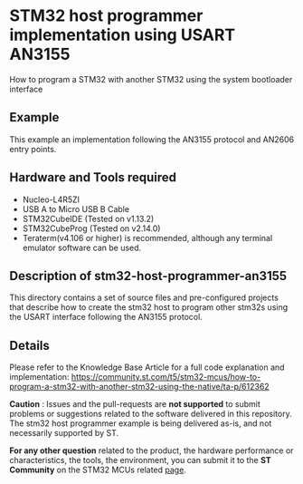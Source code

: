 # STM32 host programmer implementation using USART AN3155
How to program a STM32 with another STM32 using the system bootloader interface

## Example
This example an implementation following the AN3155 protocol and AN2606 entry points.

## Hardware and Tools required
- Nucleo-L4R5ZI
- USB A to Micro USB B Cable
- STM32CubeIDE (Tested on v1.13.2)
- STM32CubeProg (Tested on v2.14.0)
- Teraterm(v4.106 or higher) is recommended, although any terminal emulator software can be used.

## Description of stm32-host-programmer-an3155
This directory contains a set of source files and pre-configured projects that
describe how to create the stm32 host to program other stm32s using the USART interface following the AN3155 protocol.

## Details
Please refer to the Knowledge Base Article for a full code explanation and implementation: https://community.st.com/t5/stm32-mcus/how-to-program-a-stm32-with-another-stm32-using-the-native/ta-p/612362

**Caution** : Issues and the pull-requests are **not supported** to submit problems or suggestions related to the software delivered in this repository. The stm32 host programmer example is being delivered as-is, and not necessarily supported by ST.

**For any other question** related to the product, the hardware performance or characteristics, the tools, the environment, you can submit it to the **ST Community** on the STM32 MCUs related [page](https://community.st.com/s/topic/0TO0X000000BSqSWAW/stm32-mcus).
